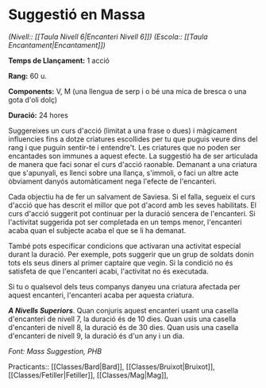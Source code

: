 # Suggestió en Massa

*(Nivell:: [[Taula Nivell 6|Encanteri Nivell 6]]) (Escola:: [[Taula Encantament|Encantament]])*

**Temps de Llançament:** 1 acció

**Rang:** 60 u.

**Components:** V, M (una llengua de serp i o bé una mica de bresca o una gota d'oli dolç)

**Duració:** 24 hores

Suggereixes un curs d'acció (limitat a una frase o dues) i màgicament influencies fins a dotze criatures escollides per tu que puguis veure dins del rang i que puguin sentir-te i entendre't. Les criatures que no poden ser encantades son immunes a aquest efecte. La suggestió ha de ser articulada de manera que faci sonar el curs d'acció raonable. Demanant a una criatura que s'apunyali, es llenci sobre una llança, s'immoli, o faci un altre acte òbviament danyós automàticament nega l'efecte de l'encanteri.

Cada objectiu ha de fer un salvament de Saviesa. Si el falla, segueix el curs d'acció que has descrit el millor que pot d'acord amb les seves habilitats. El curs d'acció suggerit pot continuar per la duració sencera de l'encanteri. Si l'activitat suggerida pot ser completada en un temps menor, l'encanteri acaba quan el subjecte acaba el que se li ha demanat.

També pots especificar condicions que activaran una activitat especial durant la duració. Per exemple, pots suggerir que un grup de soldats donin tots els seus diners al primer captaire que vegin. Si la condició no és satisfeta de que l'encanteri acabi, l'activitat no és executada.

Si tu o qualsevol dels teus companys danyeu una criatura afectada per aquest encanteri, l'encanteri acaba per aquesta criatura.

***A Nivells Superiors***. Quan conjuris aquest encanteri usant una casella d'encanteri de nivell 7, la duració és de 10 dies. Quan usis una casella d'encanteri de nivell 8, la duració és de 30 dies. Quan usis una casella d'encanteri de nivell 9, la duració és d'un any i un dia.


*Font: Mass Suggestion, PHB*



Practicants:: [[Classes/Bard|Bard]], [[Classes/Bruixot|Bruixot]], [[Classes/Fetiller|Fetiller]], [[Classes/Mag|Mag]],